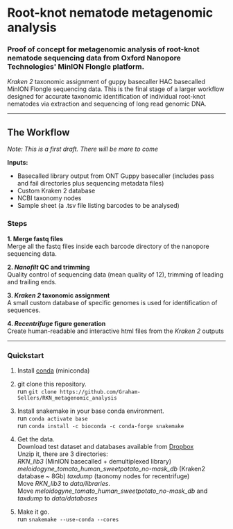 # Root-knot nematode metagenomic analysis
### Proof of concept for metagenomic analysis of root-knot nematode sequencing data from Oxford Nanopore Technologies' MinION Flongle platform.

*Kraken 2* taxonomic assignment of guppy basecaller HAC basecalled MinION Flongle sequencing data. This is the final stage of a larger workflow designed for accurate taxonomic identification of individual root-knot nematodes via extraction and sequencing of long read genomic DNA.

---

## The Workflow
*Note: This is a first draft. There will be more to come*

**Inputs:**  
- Basecalled library output from ONT Guppy basecaller (includes pass and fail directories plus sequencing metadata files)  
- Custom Kraken 2 database
- NCBI taxonomy nodes
- Sample sheet (a .tsv file listing barcodes to be analysed)  

### **Steps**  

**1. Merge fastq files**  
Merge all the fastq files inside each barcode directory of the nanopore sequencing data.  

**2. *Nanofilt* QC and trimming**  
Quality control of sequencing data (mean quality of 12), trimming of leading and trailing ends.  

**3. *Kraken 2* taxonomic assignment**  
A small custom database of specific genomes is used for identification of sequences.  

**4. *Recentrifuge* figure generation**  
Create human-readable and interactive html files from the *Kraken 2* outputs

---

### Quickstart

1. Install [conda](https://docs.conda.io/projects/conda/en/latest/user-guide/install/) (miniconda)

2. git clone this repository.  
run `git clone https://github.com/Graham-Sellers/RKN_metagenomic_analysis`

3. Install snakemake in your base conda environment.  
run `conda activate base`  
run `conda install -c bioconda -c conda-forge snakemake`

4. Get the data.  
Download test dataset and databases available from [Dropbox](https://www.dropbox.com/sh/5izuwb2ks61xbqg/AACzjETDpjWZh-d8R_qxYzWxa?dl=0)   
Unzip it, there are 3 directories:  
    *RKN_lib3* (MinION basecalled + demultiplexed library)  
    *meloidogyne_tomato_human_sweetpotato_no-mask_db* (Kraken2 database ~ 8Gb)
    *taxdump* (taonomy nodes for recentrifuge)  
    Move *RKN_lib3* to *data/libraries*.  
Move *meloidogyne_tomato_human_sweetpotato_no-mask_db* and *taxdump* to *data/databases*

5. Make it go.  
run `snakemake --use-conda --cores`
